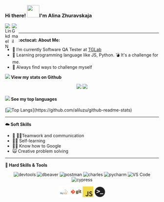 ### Hi there! <img src="https://raw.githubusercontent.com/nixin72/nixin72/master/wave.gif" width="40" height="40" />I'm Alina Zhuravskaja
  
 <a target="_blank" href="https://www.linkedin.com/in/alinazhu0103/">
  <img align="left" alt="LinkdeIN" width="22px" src="https://cdn.jsdelivr.net/npm/simple-icons@v3/icons/linkedin.svg" />
</a>
<a target="_blank" href="mailto:alinazhuravskaja@gmail.com">
  <img align="left" alt="Gmail" width="22px" src="https://cdn.jsdelivr.net/npm/simple-icons@v3/icons/gmail.svg" />
</a>
</br>

---
 
**:octocat: About Me:**
 - :lady_beetle: I’m currently Software QA Tester at [TGLab](https://tglab.com/)
 - :rocket: Learning programming language like JS, Python. 💣 It's a challenge for me.  
 - 💫 Always find ways to challenge myself
  
**<img src="https://media.giphy.com/media/VgCDAzcKvsR6OM0uWg/giphy.gif" width="40"> View my stats on Github** 

<p align="center">
	<img width="38%" src="https://github-readme-stats.vercel.app/api?username=aliluzu&show_icons=true&theme=default" />
	<img width="38%" src="https://github-readme-streak-stats.herokuapp.com/?user=aliluzu&theme=default" />
</p>
 
#### <img src="https://media.giphy.com/media/VgCDAzcKvsR6OM0uWg/giphy.gif" width="40"> See my top languages

[![Top Langs](https://github-readme-stats.vercel.app/api/top-langs/?username=aliluzu&&theme=default&show_icons=true"")](https://github.com/aliluzu/github-readme-stats)

---
 
**☁️ Soft Skills**
- 🐒 🐒🐒Teamwork and communication
- :surfing_woman: Self-learning
- :male_detective: Know how to Google
- :scream_cat: Creative problem solving

---

**🔪 Hard Skills & Tools**
<div align="center">
  <img alt="devtools" width="35px" src="https://user-images.githubusercontent.com/89486551/143319750-2f729405-4b8a-4f73-8e16-b5c7780517fc.png" />
  <img alt="dbeaver" width="35px" src="https://user-images.githubusercontent.com/89486551/143319757-0bbd31ce-7860-447a-9571-504653849d0b.png" />
  <img alt="postman" width="35px" src="https://user-images.githubusercontent.com/2676579/34940598-17cc20f0-f9be-11e7-8c6d-f0190d502d64.png" />
  <img alt="charles" width="35px" src="https://user-images.githubusercontent.com/89486551/143319787-e5eb9aa4-5b57-454f-b903-64282274af76.png" />
  <img alt="pycharm" width="35px" src="https://user-images.githubusercontent.com/89486551/143319814-3645ca4a-c3cc-4958-aa5b-ff27b47d704c.png" />
  <img alt="VS Code" width="35px" src="https://upload.wikimedia.org/wikipedia/commons/thumb/9/9a/Visual_Studio_Code_1.35_icon.svg/2048px-Visual_Studio_Code_1.35_icon.svg.png" />
  <img alt="cypress" width="35px" src="https://miro.medium.com/max/728/0*JAWNOBEDxJLXxHUj.png" />
  
  <code><img height="35" src="https://raw.githubusercontent.com/github/explore/80688e429a7d4ef2fca1e82350fe8e3517d3494d/topics/mysql/mysql.png"></code>
  <code><img height="35" src="https://raw.githubusercontent.com/github/explore/80688e429a7d4ef2fca1e82350fe8e3517d3494d/topics/git/git.png"></code>
  <code><img height="35" src="https://raw.githubusercontent.com/github/explore/80688e429a7d4ef2fca1e82350fe8e3517d3494d/topics/javascript/javascript.png"></code>
  <code><img height="35" src="https://raw.githubusercontent.com/github/explore/80688e429a7d4ef2fca1e82350fe8e3517d3494d/topics/terminal/terminal.png"></code>
</div>
